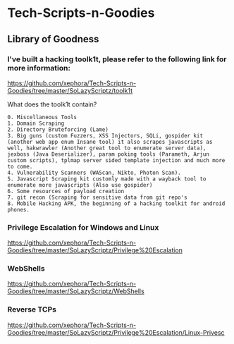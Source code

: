 # Tech-Scripts-n-Goodies

## Library of Goodness

### I've built a hacking toolk1t, please refer to the following link for more information:
https://github.com/xephora/Tech-Scripts-n-Goodies/tree/master/SoLazyScriptz/toolk1t

What does the toolk1t contain?
```
0. Miscellaneous Tools
1. Domain Scraping
2. Directory Bruteforcing (Lame)
3. Big guns (custom Fuzzers, XSS Injectors, SQLi, gospider kit (another web app enum Insane tool) it also scrapes javascripts as well, hakwrawler (Another great tool to enumerate server data), jexboss (Java Deserializer), param poking tools (Parameth, Arjun custom scripts), tplmap server sided template injection and much more to come.
4. Vulnerability Scanners (WAScan, Nikto, Photon Scan).
5. Javascript Scraping kit customly made with a wayback tool to enumerate more javascripts (Also use gospider)
6. Some resources of payload creation
7. git recon (Scraping for sensitive data from git repo's
8. Mobile Hacking APK, the beginning of a hacking toolkit for android phones.
```

### Privilege Escalation for Windows and Linux

https://github.com/xephora/Tech-Scripts-n-Goodies/tree/master/SoLazyScriptz/Privilege%20Escalation


### WebShells

https://github.com/xephora/Tech-Scripts-n-Goodies/tree/master/SoLazyScriptz/WebShells

### Reverse TCPs

https://github.com/xephora/Tech-Scripts-n-Goodies/tree/master/SoLazyScriptz/Privilege%20Escalation/Linux-Privesc

